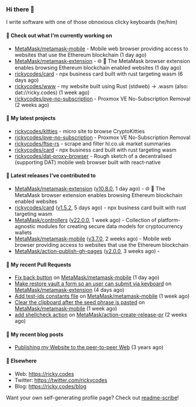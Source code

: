 ### Hi there 👋

I write software with one of those obnoxious clicky keyboards (he/him) 

#### 👀 Check out what I'm currently working on

- [MetaMask/metamask-mobile](https://github.com/MetaMask/metamask-mobile) - Mobile web browser providing access to websites that use the Ethereum blockchain (1 day ago)
- [MetaMask/metamask-extension](https://github.com/MetaMask/metamask-extension) - :globe_with_meridians: :electric_plug: The MetaMask browser extension enables browsing Ethereum blockchain enabled websites (1 day ago)
- [rickycodes/card](https://github.com/rickycodes/card) - npx business card built with rust targeting wasm (6 days ago)
- [rickycodes/www](https://github.com/rickycodes/www) - my website built using Rust (stdweb) → .wasm (also: dat://ricky.codes) (1 week ago)
- [rickycodes/pve-no-subscription](https://github.com/rickycodes/pve-no-subscription) - Proxmox VE No-Subscription Removal (2 weeks ago)

#### 🌱 My latest projects

- [rickycodes/kitties](https://github.com/rickycodes/kitties) - micro site to browse CryptoKitties
- [rickycodes/pve-no-subscription](https://github.com/rickycodes/pve-no-subscription) - Proxmox VE No-Subscription Removal
- [rickycodes/ftse-rs](https://github.com/rickycodes/ftse-rs) - scrape and filter hl.co.uk market summaries
- [rickycodes/card](https://github.com/rickycodes/card) - npx business card built with rust targeting wasm
- [rickycodes/dat-proxy-browser](https://github.com/rickycodes/dat-proxy-browser) - Rough sketch of a decentralised (supporting DAT) mobile web browser built with react-native

#### 🔭 Latest releases I've contributed to

- [MetaMask/metamask-extension](https://github.com/MetaMask/metamask-extension) ([v10.8.0](https://github.com/MetaMask/metamask-extension/releases/tag/v10.8.0), 1 day ago) - :globe_with_meridians: :electric_plug: The MetaMask browser extension enables browsing Ethereum blockchain enabled websites
- [rickycodes/card](https://github.com/rickycodes/card) ([v1.5.2](https://github.com/rickycodes/card/releases/tag/v1.5.2), 5 days ago) - npx business card built with rust targeting wasm
- [MetaMask/controllers](https://github.com/MetaMask/controllers) ([v22.0.0](https://github.com/MetaMask/controllers/releases/tag/v22.0.0), 1 week ago) - Collection of platform-agnostic modules for creating secure data models for cryptocurrency wallets
- [MetaMask/metamask-mobile](https://github.com/MetaMask/metamask-mobile) ([v3.7.0](https://github.com/MetaMask/metamask-mobile/releases/tag/v3.7.0), 2 weeks ago) - Mobile web browser providing access to websites that use the Ethereum blockchain
- [MetaMask/action-publish-gh-pages](https://github.com/MetaMask/action-publish-gh-pages) ([v2.0.0](https://github.com/MetaMask/action-publish-gh-pages/releases/tag/v2.0.0), 3 weeks ago) - 

#### 🔨 My recent Pull Requests

- [Fix back button](https://github.com/MetaMask/metamask-mobile/pull/3500) on [MetaMask/metamask-mobile](https://github.com/MetaMask/metamask-mobile) (1 day ago)
- [Make restore vault a form so an user can submit via keyboard](https://github.com/MetaMask/metamask-extension/pull/12989) on [MetaMask/metamask-extension](https://github.com/MetaMask/metamask-extension) (4 days ago)
- [Add test-ids constants file](https://github.com/MetaMask/metamask-mobile/pull/3462) on [MetaMask/metamask-mobile](https://github.com/MetaMask/metamask-mobile) (1 week ago)
- [Clear the clipboard after the seed phrase is pasted](https://github.com/MetaMask/metamask-mobile/pull/3461) on [MetaMask/metamask-mobile](https://github.com/MetaMask/metamask-mobile) (1 week ago)
- [add shellcheck action](https://github.com/MetaMask/action-create-release-pr/pull/82) on [MetaMask/action-create-release-pr](https://github.com/MetaMask/action-create-release-pr) (2 weeks ago)

#### 📜 My recent blog posts

- [Publishing my Website to the peer-to-peer Web](//ricky.codes/blog/posts/publishing-to-the-peer-to-peer-web/) (3 years ago)

#### 🔗 Elsewhere

- Web: https://ricky.codes
- Twitter: https://twitter.com/rickycodes
- Blog: https://ricky.codes/blog

Want your own self-generating profile page? Check out [readme-scribe](https://github.com/muesli/readme-scribe)!
